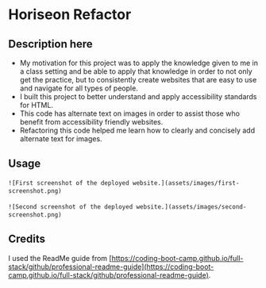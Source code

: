 # Horiseon Refactor

## Description here

- My motivation for this project was to apply the knowledge given to me in a class setting and be able to apply that knowledge in order to not only get the practice, but to consistently create websites that are easy to use and navigate for all types of people.
- I built this project to better understand and apply accessibility standards for HTML.
- This code has alternate text on images in order to assist those who benefit from accessibility friendly websites.
- Refactoring this code helped me learn how to clearly and concisely add alternate text for images.

## Usage

    ![First screenshot of the deployed website.](assets/images/first-screenshot.png)

    ![Second screenshot of the deployed website.](assets/images/second-screenshot.png)

## Credits

I used the ReadMe guide from [https://coding-boot-camp.github.io/full-stack/github/professional-readme-guide](https://coding-boot-camp.github.io/full-stack/github/professional-readme-guide).
